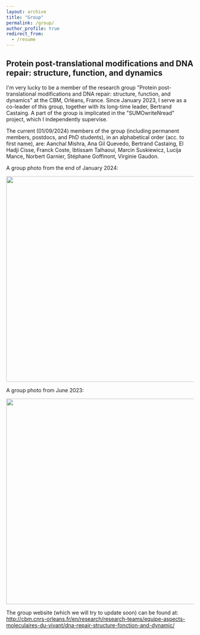 ```yaml
---
layout: archive
title: "Group"
permalink: /group/
author_profile: true
redirect_from:
  - /resume
---
```


Protein post-translational modifications and DNA repair: structure, function, and dynamics
------
I'm very lucky to be a member of the research group "Protein post-translational modifications and DNA repair: structure, function, and dynamics" at the CBM, Orléans, France. Since January 2023, I serve as a co-leader of this group, together with its long-time leader, Bertrand Castaing. A part of the group is implicated in the "SUMOwriteNread" project, which I independently supervise.

The current (01/09/2024) members of the group (including permanent members, postdocs, and PhD students), in an alphabetical order (acc. to first name), are: Aanchal Mishra, Ana Gil Quevedo, Bertrand Castaing, El Hadji Cisse, Franck Coste, Ibtissam Talhaoui, Marcin Suskiewicz, Lucija Mance, Norbert Garnier, Stéphane Goffinont, Virginie Gaudon.

A group photo from the end of January 2024:

<img src="https://msuskiewicz.github.io/images/jan2024.jpg" width='550' />

A group photo from June 2023:

<img src="https://msuskiewicz.github.io/images/F0k-gfYWAAAE4hH.jpg" width='550' />

The group website (which we will try to update soon) can be found at: http://cbm.cnrs-orleans.fr/en/research/research-teams/equipe-aspects-moleculaires-du-vivant/dna-repair-structure-fonction-and-dynamic/
